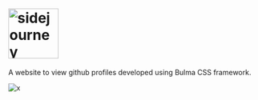 # <img src="https://i.imgur.com/M5tdOPv.png" alt="sidejourney" style="height:100px" />
A website to view github profiles developed using Bulma CSS framework.

![x](https://user-images.githubusercontent.com/103332568/198639038-0a0fa699-c9a7-46fa-a880-c18aeceee596.png)
